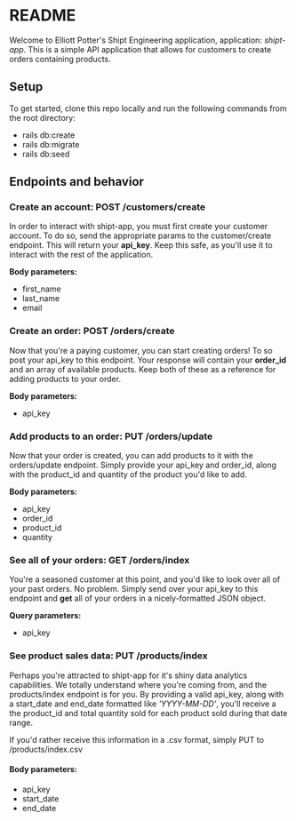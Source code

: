 # README

Welcome to Elliott Potter's Shipt Engineering application, application: *shipt-app*. This is a simple API application that allows for customers to create orders containing products.

## Setup
To get started, clone this repo locally and run the following commands from the root directory:
* rails db:create
* rails db:migrate
* rails db:seed

## Endpoints and behavior
### Create an account: **POST** /customers/create
In order to interact with shipt-app, you must first create your customer account. To do so, send the appropriate params to the customer/create endpoint. This will return your **api_key**. Keep this safe, as you'll use it to interact with the rest of the application.

**Body parameters:**
* first_name
* last_name
* email


### Create an order: **POST** /orders/create
Now that you're a paying customer, you can start creating orders! To so post your api_key to this endpoint. Your response will contain your **order_id** and an array of available products. Keep both of these as a reference for adding products to your order.

**Body parameters:**
* api_key


### Add products to an order: **PUT** /orders/update
Now that your order is created, you can add products to it with the orders/update endpoint. Simply provide your api_key and order_id, along with the product_id and quantity of the product you'd like to add.

**Body parameters:**
* api_key
* order_id
* product_id
* quantity


### See all of your orders: **GET** /orders/index
You're a seasoned customer at this point, and you'd like to look over all of your past orders. No problem. Simply send over your api_key to this endpoint and **get** all of your orders in a nicely-formatted JSON object.

**Query parameters:**
* api_key


### See product sales data: **PUT** /products/index
Perhaps you're attracted to shipt-app for it's shiny data analytics capabilities. We totally understand where you're coming from, and the products/index endpoint is for you. By providing a valid api_key, along with a start_date and end_date formatted like *'YYYY-MM-DD'*, you'll receive a the product_id and total quantity sold for each product sold during that date range.

If you'd rather receive this information in a .csv format, simply PUT to /products/index.csv

#### Body parameters:
* api_key
* start_date
* end_date
